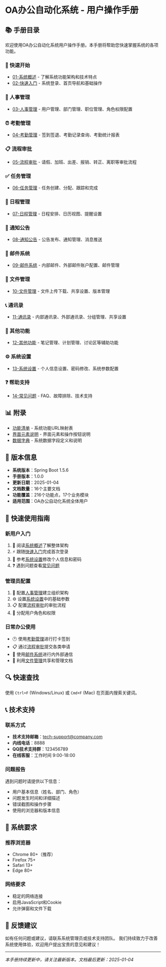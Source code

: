 # OA办公自动化系统 - 用户操作手册

## 📚 手册目录

欢迎使用OA办公自动化系统用户操作手册。本手册将帮助您快速掌握系统的各项功能。

### 🚀 快速开始

- [01-系统概述](01-系统概述.md) - 了解系统功能架构和技术特点
- [02-快速入门](02-快速入门.md) - 系统登录、首页导航和基础操作

### 👥 人事管理

- [03-人事管理](03-人事管理.md) - 用户管理、部门管理、职位管理、角色权限配置

### ⏰ 考勤管理

- [04-考勤管理](04-考勤管理.md) - 签到签退、考勤记录查询、考勤统计报表

### 📋 流程审批

- [05-流程审批](05-流程审批.md) - 请假、加班、出差、报销、转正、离职等审批流程

### ✅ 任务管理

- [06-任务管理](06-任务管理.md) - 任务创建、分配、跟踪和完成

### 📅 日程管理

- [07-日程管理](07-日程管理.md) - 日程安排、日历视图、提醒设置

### 📢 通知公告

- [08-通知公告](08-通知公告.md) - 公告发布、通知管理、消息推送

### 📧 邮件系统

- [09-邮件系统](09-邮件系统.md) - 内部邮件、外部邮件账户配置、邮件管理

### 📁 文件管理

- [10-文件管理](10-文件管理.md) - 文件上传下载、共享设置、版本管理

### 📞 通讯录

- [11-通讯录](11-通讯录.md) - 内部通讯录、外部通讯录、分组管理、共享设置

### 🔧 其他功能

- [12-其他功能](12-其他功能.md) - 笔记管理、计划管理、讨论区等辅助功能

### ⚙️ 系统设置

- [13-系统设置](13-系统设置.md) - 个人信息设置、密码修改、系统参数配置

### ❓ 帮助支持

- [14-常见问题](14-常见问题.md) - FAQ、故障排除、技术支持

## 📊 附录

- [功能清单](功能清单.md) - 系统功能URL映射表
- [界面元素说明](界面元素说明.md) - 界面元素和操作按钮说明
- [数据字典](数据字典.md) - 系统数据字段定义和说明

## 📝 版本信息

- **系统版本**：Spring Boot 1.5.6
- **手册版本**：1.0.0
- **更新日期**：2025-01-04
- **文档数量**：16个主要文档
- **功能覆盖**：216个功能点，17个业务模块
- **适用范围**：OA办公自动化系统全体用户

## 🚀 快速使用指南

### 新用户入门
1. 📖 阅读[系统概述](01-系统概述.md)了解整体架构
2. ⚡ 跟随[快速入门](02-快速入门.md)完成首次登录
3. 🔐 参考[系统设置](13-系统设置.md)修改个人信息和密码
4. ❓ 遇到问题查看[常见问题](14-常见问题.md)

### 管理员配置
1. 👥 配置[人事管理](03-人事管理.md)建立组织架构
2. ⚙️ 设置[系统设置](13-系统设置.md)中的基础参数
3. 📋 配置[流程审批](05-流程审批.md)的审批流程
4. 👤 分配用户角色和权限

### 日常办公使用
- 🕐 使用[考勤管理](04-考勤管理.md)进行打卡签到
- 📋 通过[流程审批](05-流程审批.md)提交各类申请
- 📧 使用[邮件系统](09-邮件系统.md)进行内外部通信
- 📁 利用[文件管理](10-文件管理.md)共享和管理文档

## 🔍 快速查找

使用 `Ctrl+F` (Windows/Linux) 或 `Cmd+F` (Mac) 在页面内搜索关键词。

## 📞 技术支持

### 联系方式
- **技术支持邮箱**：tech-support@company.com  
- **内线电话**：8888
- **QQ技术支持群**：123456789
- **在线客服**：工作时间 9:00-18:00

### 问题报告
遇到问题时请提供以下信息：
- 用户基本信息（姓名、部门、角色）
- 问题发生时间和详细描述
- 错误截图和操作步骤
- 使用的浏览器和版本信息

## 🔧 系统要求

### 推荐浏览器
- Chrome 80+（推荐）
- Firefox 75+
- Safari 13+
- Edge 80+

### 网络要求
- 稳定的网络连接
- 启用JavaScript和Cookie
- 允许弹窗和文件下载

## 📮 反馈建议

如有任何问题或建议，请联系系统管理员或技术支持团队。
我们持续致力于改善系统使用体验，欢迎用户提出宝贵的意见和建议！

---

*本手册持续更新中，请关注最新版本。文档最后更新：2025-01-04*
